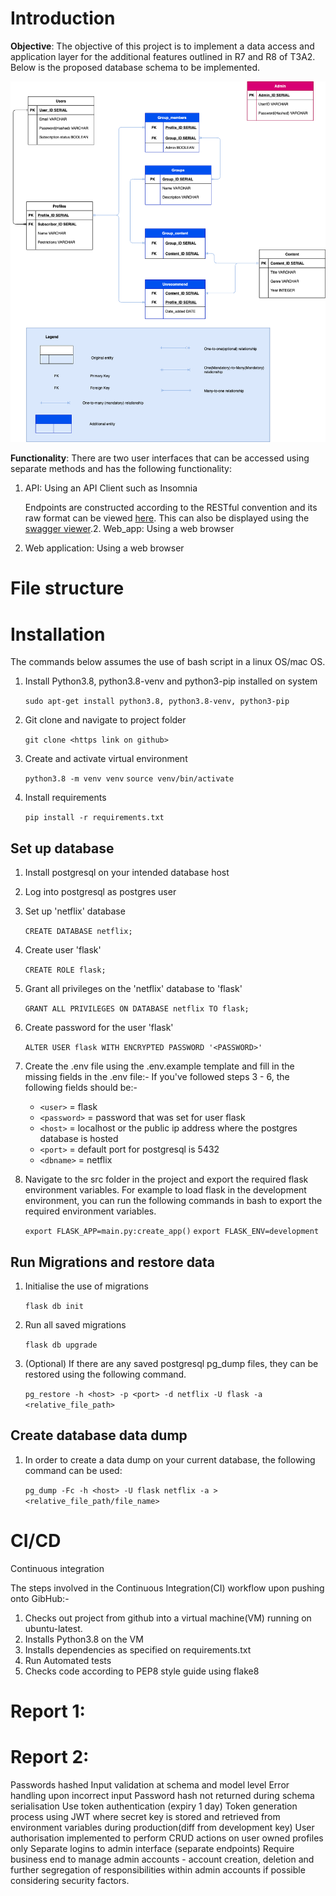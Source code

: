 # Introduction
**Objective**: The objective of this project is to implement a data access and application layer for the additional features outlined in R7 and R8 of T3A2. Below is the proposed database schema to be implemented.

![db-schema](docs/erd.png)

**Functionality**:
There are two user interfaces that can be accessed using separate methods and has the following functionality:

1. API: Using an API Client such as Insomnia

    Endpoints are constructed according to the RESTful convention and its raw format can be viewed [here](docs/api_endpoints.yaml). This can also be displayed using the [swagger viewer](https://petstore.swagger.io/?url=https://raw.githubusercontent.com/ashley190/T3A3/main/docs/api_endpoints.yaml).2. Web_app: Using a web browser

2. Web application: Using a web browser

    

# File structure

# Installation 
The commands below assumes the use of bash script in a linux OS/mac OS. 
1. Install Python3.8, python3.8-venv and python3-pip installed on system

    `sudo apt-get install python3.8, python3.8-venv, python3-pip`

2. Git clone and navigate to project folder

    `git clone <https link on github>`

3. Create and activate virtual environment

    `python3.8 -m venv venv`
    `source venv/bin/activate`

4. Install requirements

    `pip install -r requirements.txt`


## Set up database

1. Install postgresql on your intended database host
2. Log into postgresql as postgres user
3. Set up 'netflix' database

    `CREATE DATABASE netflix;`

4. Create user 'flask'

    `CREATE ROLE flask;`

5. Grant all privileges on the 'netflix' database to 'flask'

    `GRANT ALL PRIVILEGES ON DATABASE netflix TO flask;`

6. Create password for the user 'flask'

    `ALTER USER flask WITH ENCRYPTED PASSWORD '<PASSWORD>'`

7. Create the .env file using the .env.example template and fill in the missing fields in the .env file:- If you've followed steps 3 - 6, the following fields should be:-

    * `<user>` = flask
    * `<password>` = password that was set for user flask
    * `<host>` = localhost or the public ip address where the postgres database is hosted
    * `<port>` = default port for postgresql is 5432
    * `<dbname>` = netflix

8. Navigate to the src folder in the project and export the required flask environment variables. For example to load flask in the development environment, you can run the following commands in bash to export the required environment variables.

    `export FLASK_APP=main.py:create_app()`
    `export FLASK_ENV=development`

## Run Migrations and restore data
1. Initialise the use of migrations

    `flask db init`

2. Run all saved migrations

    `flask db upgrade`

3. (Optional) If there are any saved postgresql pg_dump files, they can be restored using the following command.

    `pg_restore -h <host> -p <port> -d netflix -U flask -a <relative_file_path>`

## Create database data dump
1. In order to create a data dump on your current database, the following command can be used:

    `pg_dump -Fc -h <host> -U flask netflix -a > <relative_file_path/file_name>`



# CI/CD
Continuous integration

The steps involved in the Continuous Integration(CI) workflow upon pushing onto GibHub:-
1. Checks out project from github into a virtual machine(VM) running on ubuntu-latest.
2. Installs Python3.8 on the VM
3. Installs dependencies as specified on requirements.txt
4. Run Automated tests
5. Checks code according to PEP8 style guide using flake8

# Report 1:

# Report 2:

Passwords hashed
Input validation at schema and model level
Error handling upon incorrect input
Password hash not returned during schema serialisation
Use token authentication (expiry 1 day)
Token generation process using JWT where secret key is stored and retrieved from environment variables during production(diff from development key)
User authorisation implemented to perform CRUD actions on user owned profiles only
Separate logins to admin interface (separate endpoints)
Require business end to manage admin accounts - account creation, deletion and further segregation of responsibilities within admin accounts if possible considering security factors.
